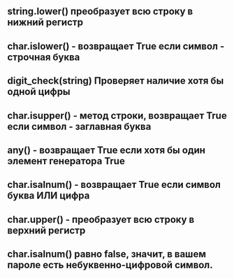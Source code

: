 ## string.lower() преобразует всю строку в нижний регистр
## char.islower() - возвращает True если символ - строчная буква
## digit_check(string) Проверяет наличие хотя бы одной цифры
## char.isupper() - метод строки, возвращает True если символ - заглавная буква
## any() - возвращает True если хотя бы один элемент генератора True
## char.isalnum() - возвращает True если символ буква ИЛИ цифра
## char.upper() - преобразует всю строку в верхний регистр
## char.isalnum() равно false, значит, в вашем пароле есть небуквенно-цифровой символ.